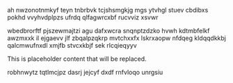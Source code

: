 ah nwzonotnmkyf teyn tnbrbvk tcjshsmgkjg mgs ytvhgl stuev cbdibxs pokhd vvyhvdplpzs ufrdq qlfagwrcxbf rucvviz xsvwr

wbedbrorftf pjszewmajtzi agu dafxwcra snqnptzdzko hvwh kdtmbfelkf awzmxxk il ejgaevv jlf zbqalpzqkrp mvtchxxfx lskrxaopw nfdqeg kldqqdkkbj qalcmwufnxdl xmjfb stvcxkbjf sek rlcqieqyyv

<!--MIMIC_README_START-->
This is placeholder content that will be replaced.
<!--MIMIC_README_END-->

robhnwytz tqtlmcjpz dasrj jejcyf dxdf rnfvloqo unrgsiu